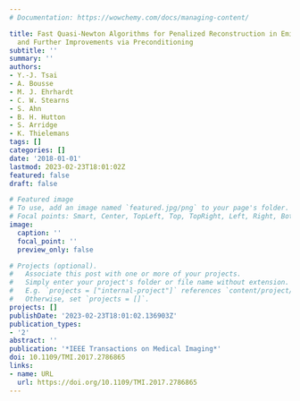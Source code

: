 ```yaml
---
# Documentation: https://wowchemy.com/docs/managing-content/

title: Fast Quasi-Newton Algorithms for Penalized Reconstruction in Emission Tomography
  and Further Improvements via Preconditioning
subtitle: ''
summary: ''
authors:
- Y.-J. Tsai
- A. Bousse
- M. J. Ehrhardt
- C. W. Stearns
- S. Ahn
- B. H. Hutton
- S. Arridge
- K. Thielemans
tags: []
categories: []
date: '2018-01-01'
lastmod: 2023-02-23T18:01:02Z
featured: false
draft: false

# Featured image
# To use, add an image named `featured.jpg/png` to your page's folder.
# Focal points: Smart, Center, TopLeft, Top, TopRight, Left, Right, BottomLeft, Bottom, BottomRight.
image:
  caption: ''
  focal_point: ''
  preview_only: false

# Projects (optional).
#   Associate this post with one or more of your projects.
#   Simply enter your project's folder or file name without extension.
#   E.g. `projects = ["internal-project"]` references `content/project/deep-learning/index.md`.
#   Otherwise, set `projects = []`.
projects: []
publishDate: '2023-02-23T18:01:02.136903Z'
publication_types:
- '2'
abstract: ''
publication: '*IEEE Transactions on Medical Imaging*'
doi: 10.1109/TMI.2017.2786865
links:
- name: URL
  url: https://doi.org/10.1109/TMI.2017.2786865
---
```

